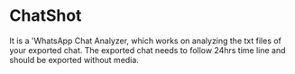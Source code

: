 # ChatShot
It is a 'WhatsApp Chat Analyzer, which works on analyzing the txt files of your exported chat. The exported chat needs to follow 24hrs time line and should be exported without media.

